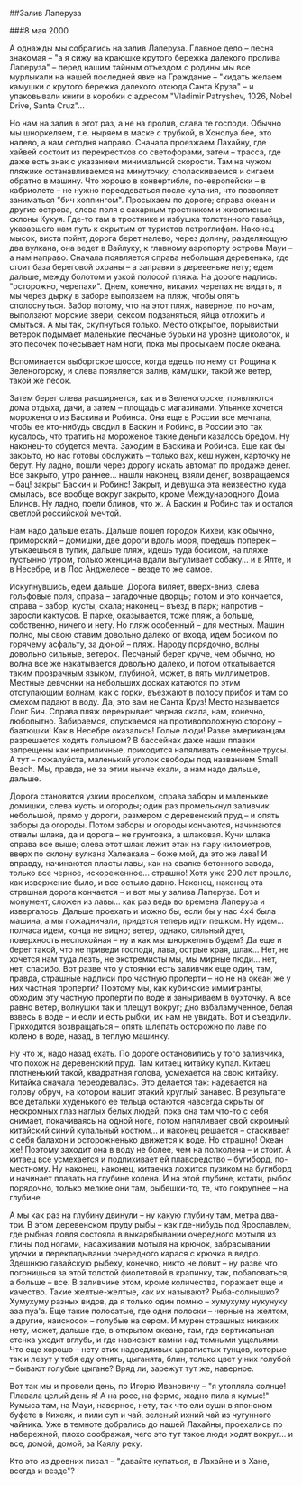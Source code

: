 ##Залив Лаперуза

###8 мая 2000

А однажды мы собрались на залив Лаперуза. Главное дело – песня знакомая – "а я сижу на краюшке крутого бережка далекого пролива Лаперуза" – перед нашим тайным отъездом с родины мы все мурлыкали на нашей последней явке на Гражданке – "кидать желаем камушки с крутого бережка далекого отсюда Санта Круза" – и упаковывали книги в коробки с адресом "Vladimir Patryshev, 1026, Nobel Drive, Santa Cruz"...

Но нам на залив в этот раз, а не на пролив, слава те господи. Обычно мы шноркеляем, т.е. ныряем в маске с трубкой, в Хонолуа бее, это налево, а нам сегодня направо. Сначала проезжаем Лахайну, где хайвей состоит из перекрестков со светофорами, затем – трасса, где даже есть знак с указанием минимальной скорости. Там на чужом пляжике останавливаемся на минуточку, споласкиваемся и сигаем обратно в машину. Что хорошо в конвертибле, по-европейски – в кабриолете – не нужно переодеваться после купания, что позволяет заниматься "бич хоппингом". Просыхаем по дороге; справа океан и другие острова, слева поля с сахарным тростником и живописные склоны Кукуя. Где-то там в тростнике и избушка толстенного гавайца, указавшего нам путь к скрытым от туристов петроглифам. Наконец мысок, виста пойнт, дорога берет налево, через долину, разделяющую два вулкана, она ведет в Вайлуку, к главному аэропорту острова Мауи – а нам направо. Сначала появляется справа небольшая деревенька, где стоит база береговой охраны – а заправки в деревеньке нету; едем дальше, между болотом и узкой полосой пляжа. На дороге надпись: "осторожно, черепахи". Днем, конечно, никаких черепах не видать, и мы через дырку в заборе выползаем на пляж, чтобы опять сполоснуться. Забор потому, что на этот пляж, наверное, по ночам, выползают морские звери, сексом подзаняться, яйца отложить и смыться. А мы так, скупнуться только. Место открытое, порывистый ветерок подымает маленькие песчаные бурьки на уровне щиколоток, и это песочек почесывает нам ноги, пока мы просыхаем после океана.

Вспоминается выборгское шоссе, когда едешь по нему от Рощина к Зеленогорску, и слева появляется залив, камушки, такой же ветер, такой же песок.

Затем берег слева расширяется, как и в Зеленогорске, появляются дома отдыха, дачи, а затем – площадь с магазинами. Ульянке хочется мороженого из Баскина и Робинса. Она еще в России все мечтала, чтобы ее кто-нибудь сводил в Баскин и Робинс, в России это так кусалось, что тратить на мороженое такие деньги казалось бредом. Ну наконец-то сбудется мечта. Заходим в Баскина и Робинса. Еще как бы закрыто, но нас готовы обслужить – только вах, кеш нужен, карточку не берут. Ну ладно, пошли через дорогу искать автомат по продаже денег. Все закрыто, утро раннее... нашли наконец, взяли денег, возвращаемся – бац! закрыт Баскин и Робинс! Закрыт, и девушка эта неизвестно куда смылась, все вообще вокруг закрыто, кроме Международного Дома Блинов. Ну ладно, поели блинов, что ж. А Баскин и Робинс так и остался светлой российской мечтой.

Нам надо дальше ехать. Дальше пошел городок Кихеи, как обычно, приморский – домишки, две дороги вдоль моря, поедешь поперек – утыкаешься в тупик, дальше пляж, идешь туда босиком, на пляже пустынно утром, только женщина вдали выгуливает собаку... и в Ялте, и в Несебре, и в Лос Анджелесе – везде то же самое.

Искупнувшись, едем дальше. Дорога виляет, вверх-вниз, слева гольфовые поля, справа – загадочные дворцы; потом и это кончается, справа – забор, кусты, скала; наконец – въезд в парк; напротив – заросли кактусов. В парке, оказывается, тоже пляж, а больше, собственно, ничего и нету. Но пляж особенный – для местных. Машин полно, мы свою ставим довольно далеко от входа, идем босиком по горячему асфальту, за дюной – пляж. Народу порядочно, волны довольно сильные, ветерок. Песчаный берег круче, чем обычно, но волна все же накатывается довольно далеко, и потом откатывается таким прозрачным языком, глубиной, может, в пять миллиметров. Местные девчонки на небольших досках катаются по этим отступающим волнам, как с горки, въезжают в полосу прибоя и там со смехом падают в воду. Да, это вам не Санта Круз! Место называется Лонг Бич. Справа пляж перекрывает черная скала, нам, конечно, любопытно. Забираемся, спускаемся на противоположную сторону – баатюшки! Как в Несебре оказались! Голые люди! Разве американцам разрешается ходить голышом? В бассейнах даже наши плавки запрещены как неприличные, приходится напяливать семейные трусы. А тут – пожалуйста, маленький уголок свободы под названием Small Beach. Мы, правда, не за этим нынче ехали, а нам надо дальше, дальше.

Дорога становится узким проселком, справа заборы и маленькие домишки, слева кусты и огороды; один раз промелькнул заливчик небольшой, прямо у дороги, размером с деревенский пруд – и опять заборы да огороды. Потом заборы и огороды кончаются, начинаются отвалы шлака, да и дорога – не грунтовка, а шлаковая. Кучи шлака справа все выше; слева этот шлак лежит этак на пару километров, вверх по склону вулкана Халеакала – боже мой, да это же лава! И вправду, начинаются пласты лавы, как на свалке бетонного завода, только все черное, искореженное... страшно! Хотя уже 200 лет прошло, как извержение было, и все остыло давно. Наконец, наконец эта страшная дорога кончается – и вот мы у залива Лаперуза. Вот и монумент, сложен из лавы... как раз ведь во времена Лаперуза и извергалось. Дальше проехать и можно бы, если бы у нас 4х4 была машина, а мы пожадничали, придется теперь идти пешком. Ну идем... полчаса идем, конца не видно; ветер, однако, сильный дует, поверхность неспокойная – ну и как мы шноркелять будем? Да еще и берег такой, что не приведи господи, лава, острые края, шлак... Нет, не хочется нам туда лезть, не экстремисты мы, мы мирные люди... нет, нет, спасибо. Вот разве что у стоянки есть заливчик еще один, там, правда, страшные надписи про частную проперти – но не на океан же у них частная проперти? Поэтому мы, как кубинские иммигранты, обходим эту частную проперти по воде и заныриваем в бухточку. А все равно ветер, волнушки так и плещут вокруг; дно взбаламученное, белая взвесь в воде – и если и есть рыбки, их нам не увидать. Вот и съездили. Приходится возвращаться – опять шлепать осторожно по лаве по колено в воде, назад, в теплую машинку.

Ну что ж, надо назад ехать. По дороге остановились у того заливчика, что похож на деревенский пруд. Там китаец китайку купал. Китаец плотненький такой, квадратная голова, усмехается на свою китайку. Китайка сначала переодевалась. Это делается так: надевается на голову обруч, на котором нашит этакий круглый занавес. В результате все детальки худенького ее тельца остаются навсегда скрыты от нескромных глаз наглых белых людей, пока она там что-то с себя снимает, покачиваясь на одной ноге, потом напяливает свой скромный китайский синий купальный костюм... и наконец решается – стаскивает с себя балахон и осторожненько движется к воде. Но страшно! Океан же! Поэтому заходит она в воду не более, чем на полколена – и стоит. А китаец все усмехается и подпихивает ей плавсредство – бугиборд, по-местному. Ну наконец, наконец, китаечка ложится пузиком на бугиборд и начинает плавать на глубине колена. И на этой глубине, кстати, рыбок порядочно, только мелкие они там, рыбешки-то, те, что покрупнее – на глубине.

А мы как раз на глубину двинули – ну какую глубину там, метра два-три. В этом деревенском пруду рыбы – как где-нибудь под Ярославлем, где рыбная ловля состояла в выкарябывании очередного мотыля из глины под ногами, насаживании мотыля на крючок, забрасывании удочки и перекладывании очередного карася с крючка в ведро. Здешнюю гавайскую рыбеху, конечно, никто не ловит – ну разве что погонишься за этой толстой фиолетовой в крапинку, так, побаловаться, а больше – все. В заливчике этом, кроме количества, поражает еще и качество. Такие желтые-желтые, как их называют? Рыба-солнышко? Хумухуму разных видов, да я только один помню – хумухуму нукунуку ааа пуа'а. Еще такие полосатые, где одни полоски – черные на желтом, а другие, наискосок – голубые на сером.  И мурен страшных никаких нету, может, дальше где, в открытом океане, там, где вертикальная стенка уходит вглубь, и где нависают камни над темными ущельями. Что еще хорошо – нету этих надоедливых царапистых тунцов, которые так и лезут у тебя еду отнять, цыганята, блин, только цвет у них голубой – бывают голубые цыгане? Вряд ли, зарежут тут же, наверное.

Вот так мы и провели день, по Игорю Ивановичу – "я утопляла солнце! Плавала целый день я! А на росе, на ферме, жадно пила я кумыс!" Кумыса там, на Мауи, наверное, нету, так что ели суши в японском буфете в Кихеях, и пили суп и чай, зеленый ихний чай из чугунного чайника. Уже в темноте добрались до нашей Лахайны, проехались по набережной, плохо соображая, чего это тут такое люди ходят вокруг... и все, домой, домой, за Каялу реку.

Кто это из древних писал – "давайте купаться, в Лахайне и в Хане, всегда и везде"?
